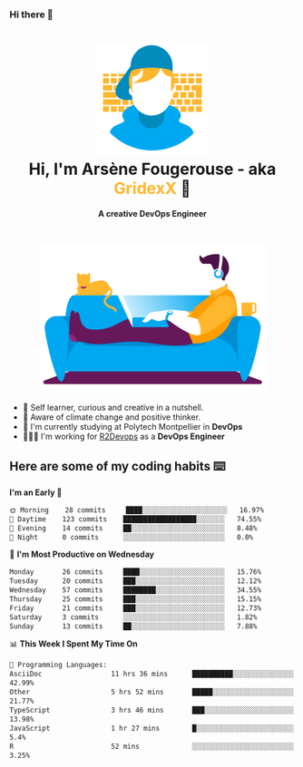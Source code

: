 ### Hi there 👋

<!--
**GridexX/gridexx** is a ✨ _special_ ✨ repository because its `README.md` (this file) appears on your GitHub profile.

Here are some ideas to get you started:

- 🔭 I’m currently working on ...
- 🌱 I’m currently learning ...
- 👯 I’m looking to collaborate on ...
- 🤔 I’m looking for help with ...
- 💬 Ask me about ...
- 📫 How to reach me: ...
- 😄 Pronouns: ...
- ⚡ Fun fact: ...
-->


<!-- Header -->
<h1 align="center">
  <img src="./images/user_profile.png" width="200">
  <br>
  Hi, I'm Arsène Fougerouse - aka <span style="color:#ffb72e">GridexX</span> 👋
</h1>


<p align="center">
  <b>A creative DevOps Engineer </b>
</p>
<br/>
<p align="center">
  <img src="./images/man_couch.png" width="400">
</p>

- 🎨 Self learner, curious and creative in a nutshell. 
- 🌱 Aware of climate change and positive thinker.
- 📕 I'm currently studying at Polytech Montpellier in **DevOps**
- 👨🏻‍💻 I'm working for [R2Devops](https://r2devops.io) as a **DevOps Engineer**


## Here are some of my coding habits ⌨️

<!-- Add a section about tech and Ops stack
  Like this one : https://github.com/Xanthus58#-tech-stack
-->
<!--START_SECTION:waka-->
**I'm an Early 🐤** 

```text
🌞 Morning    28 commits     ████░░░░░░░░░░░░░░░░░░░░░   16.97% 
🌆 Daytime    123 commits    ██████████████████░░░░░░░   74.55% 
🌃 Evening    14 commits     ██░░░░░░░░░░░░░░░░░░░░░░░   8.48% 
🌙 Night      0 commits      ░░░░░░░░░░░░░░░░░░░░░░░░░   0.0%

```
📅 **I'm Most Productive on Wednesday** 

```text
Monday       26 commits     ████░░░░░░░░░░░░░░░░░░░░░   15.76% 
Tuesday      20 commits     ███░░░░░░░░░░░░░░░░░░░░░░   12.12% 
Wednesday    57 commits     ████████░░░░░░░░░░░░░░░░░   34.55% 
Thursday     25 commits     ███░░░░░░░░░░░░░░░░░░░░░░   15.15% 
Friday       21 commits     ███░░░░░░░░░░░░░░░░░░░░░░   12.73% 
Saturday     3 commits      ░░░░░░░░░░░░░░░░░░░░░░░░░   1.82% 
Sunday       13 commits     ██░░░░░░░░░░░░░░░░░░░░░░░   7.88%

```


📊 **This Week I Spent My Time On** 

```text
💬 Programming Languages: 
AsciiDoc                 11 hrs 36 mins      ██████████░░░░░░░░░░░░░░░   42.99% 
Other                    5 hrs 52 mins       █████░░░░░░░░░░░░░░░░░░░░   21.77% 
TypeScript               3 hrs 46 mins       ███░░░░░░░░░░░░░░░░░░░░░░   13.98% 
JavaScript               1 hr 27 mins        █░░░░░░░░░░░░░░░░░░░░░░░░   5.4% 
R                        52 mins             ░░░░░░░░░░░░░░░░░░░░░░░░░   3.25%

```


<!--END_SECTION:waka-->
